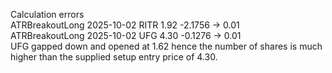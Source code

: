 Calculation errors  
ATRBreakoutLong	2025-10-02	RITR	1.92	-2.1756 -> 0.01  
ATRBreakoutLong	2025-10-02	UFG	4.30	-0.1276 -> 0.01  
UFG gapped down and opened at 1.62 hence the number of shares is much higher than the supplied setup entry price of 4.30. 